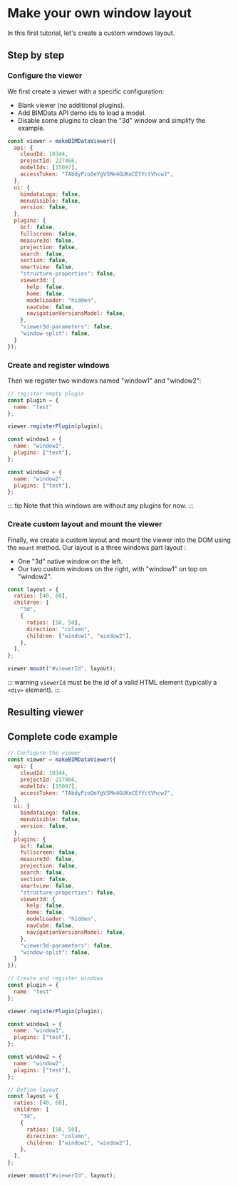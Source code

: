 # Make your own window layout

In this first tutorial, let's create a custom windows layout.

## Step by step

### Configure the viewer

We first create a viewer with a specific configuration:
- Blank viewer (no additional plugins).
- Add BIMData API demo ids to load a model.
- Disable some plugins to clean the "3d" window and simplify the example.

```javascript
const viewer = makeBIMDataViewer({
  api: {
    cloudId: 10344,
    projectId: 237466,
    modelIds: [15097],
    accessToken: "TAbdyPzoQeYgVSMe4GUKoCEfYctVhcwJ",
  },
  ui: {
    bimdataLogo: false,
    menuVisible: false,
    version: false,
  },
  plugins: {
    bcf: false,
    fullscreen: false,
    measure3d: false,
    projection: false,
    search: false,
    section: false,
    smartview: false,
    "structure-properties": false,
    viewer3d: {
      help: false,
      home: false,
      modelLoader: "hidden",
      navCube: false,
      navigationVersionsModel: false,
    },
    "viewer3d-parameters": false,
    "window-split": false,
  }
});
```

### Create and register windows

Then we register two windows named "window1" and "window2":

```javascript
// register empty plugin
const plugin = {
  name: "test"
};

viewer.registerPlugin(plugin);

const window1 = {
  name: "window1",
  plugins: ["test"],
};

const window2 = {
  name: "window2",
  plugins: ["test"],
};
```

::: tip
Note that this windows are without any plugins for now.
:::

### Create custom layout and mount the viewer

Finally, we create a custom layout and mount the viewer into the DOM using the `mount` method. Our layout is a three windows part layout :

- One "3d" native window on the left.
- Our two custom windows on the right, with "window1" on top on "window2".

```javascript
const layout = {
  ratios: [40, 60],
  children: [
    "3d",
    {
      ratios: [50, 50],
      direction: "column",
      children: ["window1", "window2"],
    },
  ],
};

viewer.mount("#viewerId", layout);
```

::: warning
`viewerId` must be the id of a valid HTML element (typically a `<div>` element).
:::

## Resulting viewer

<ClientOnly>
  <BIMDataViewer config="windowUI"/>
</ClientOnly>

## Complete code example

```javascript
// Configure the viewer
const viewer = makeBIMDataViewer({
  api: {
    cloudId: 10344,
    projectId: 237466,
    modelIds: [15097],
    accessToken: "TAbdyPzoQeYgVSMe4GUKoCEfYctVhcwJ",
  },
  ui: {
    bimdataLogo: false,
    menuVisible: false,
    version: false,
  },
  plugins: {
    bcf: false,
    fullscreen: false,
    measure3d: false,
    projection: false,
    search: false,
    section: false,
    smartview: false,
    "structure-properties": false,
    viewer3d: {
      help: false,
      home: false,
      modelLoader: "hidden",
      navCube: false,
      navigationVersionsModel: false,
    },
    "viewer3d-parameters": false,
    "window-split": false,
  }
});

// Create and register windows
const plugin = {
  name: "test"
};

viewer.registerPlugin(plugin);

const window1 = {
  name: "window1",
  plugins: ["test"],
};

const window2 = {
  name: "window2",
  plugins: ["test"],
};

// Define layout
const layout = {
  ratios: [40, 60],
  children: [
    "3d",
    {
      ratios: [50, 50],
      direction: "column",
      children: ["window1", "window2"],
    },
  ],
};

viewer.mount("#viewerId", layout);
```
